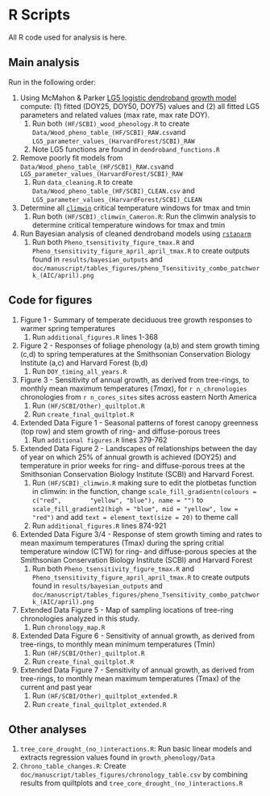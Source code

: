 # R Scripts

All R code used for analysis is here.

## Main analysis

Run in the following order:

1. Using McMahon & Parker [LG5 logistic dendroband growth model](https://github.com/seanmcm/RDendrom) compute: (1) fitted (DOY25, DOY50, DOY75) values and (2) all fitted LG5 parameters and related values (max rate, max rate DOY).
    1. Run both `(HF/SCBI)_wood_phenology.R` to create `Data/Wood_pheno_table_(HF/SCBI)_RAW.csv`and `LG5_parameter_values_(HarvardForest/SCBI)_RAW`
    1. Note LG5 functions are found in `dendroband_functions.R`
2. Remove poorly fit models from `Data/Wood_pheno_table_(HF/SCBI)_RAW.csv`and `LG5_parameter_values_(HarvardForest/SCBI)_RAW`
    1. Run `data_cleaning.R` to create `Data/Wood_pheno_table_(HF/SCBI)_CLEAN.csv` and `LG5_parameter_values_(HarvardForest/SCBI)_CLEAN`
3. Determine all [`climwin`](https://journals.plos.org/plosone/article?id=10.1371/journal.pone.0167980) critical temperature windows for tmax and tmin
    1. Run both `(HF/SCBI)_climwin_Cameron.R`: Run the climwin analysis to determine critical temperature windows for tmax and tmin
4. Run Bayesian analysis of cleaned dendroband models using [`rstanarm`](https://mc-stan.org/users/interfaces/rstanarm)
    1. Run both `Pheno_tsensitivity_figure_tmax.R` and `Pheno_tsensitivity_figure_april_april_tmax.R` to create outputs found in `results/bayesian_outputs` and `doc/manuscript/tables_figures/pheno_Tsensitivity_combo_patchwork_(AIC/april).png`


## Code for figures

1. Figure 1 - Summary of temperate deciduous tree growth responses to warmer spring temperatures
    1. Run `additional_figures.R` lines 1-368  
2. Figure 2 - Responses of foliage phenology (a,b) and stem growth timing (c,d) to spring temperatures at the Smithsonian Conservation Biology Institute (a,c) and Harvard Forest (b,d)
    1. Run `DOY_timing_all_years.R`
3. Figure 3 - Sensitivity of annual growth, as derived from tree-rings, to monthly mean maximum temperatures (*Tmax*), for `r n_chronologies` chronologies from `r n_cores_sites` sites across eastern North America
    1. Run `(HF/SCBI/Other)_quiltplot.R`
    2. Run `create_final_quiltplot.R`	
4. Extended Data Figure 1 - Seasonal patterns of forest canopy greenness (top row) and stem growth of ring- and diffuse-porous trees
    1. Run `additional figures.R` lines 379-762
5. Extended Data Figure 2 - Landscapes of relationships between the day of year on which 25% of annual growth is achieved (DOY25) and temperature in prior weeks for ring- and diffuse-porous trees at the Smithsonian Conservation Biology Institute (SCBI) and Harvard Forest.
    1. Run `(HF/SCBI)_climwin.R` making sure to edit the plotbetas function in climwin: in the function, change `scale_fill_gradientn(colours = c("red",        "yellow", "blue"), name = "")` to `scale_fill_gradient2(high = "blue", mid = "yellow", low = "red")` and add `text = element_text(size = 20)` to theme        call
    2. Run `additional_figures.R` lines 874-921
6. Extended Data Figure 3/4 - Response of stem growth timing and rates to mean maximum temperatures (Tmax) during the spring critial temperature window (CTW) for ring- and diffuse-porous species at the Smithsonian Conservation Biology Institute (SCBI) and Harvard Forest
    1. Run both `Pheno_tsensitivity_figure_tmax.R` and `Pheno_tsensitivity_figure_april_april_tmax.R` to create outputs found in `results/bayesian_outputs`        and `doc/manuscript/tables_figures/pheno_Tsensitivity_combo_patchwork_(AIC/april).png`
7. Extended Data Figure 5 - Map of sampling locations of tree-ring chronologies analyzed in this study.
    1. Run `chronology_map.R`
8. Extended Data Figure 6 - Sensitivity of annual growth, as derived from tree-rings, to monthly mean minimum temperatures (Tmin)
    1. Run `(HF/SCBI/Other)_quiltplot.R`
    2. Run `create_final_quiltplot.R`
9. Extended Data Figure 7 - Sensitivity of annual growth, as derived from tree-rings, to monthly mean maximum temperatures (Tmax) of the current and past year
    1. Run `(HF/SCBI/Other)_quiltplot_extended.R`
    2. Run `create_final_quiltplot_extended.R`

## Other analyses

1. `tree_core_drought_(no_)interactions.R`: Run basic linear models and extracts regression values found in `growth_phenology/Data`
2. `Chrono_table_changes.R`: Create `doc/manuscript/tables_figures/chronology_table.csv` by combining results from quiltplots and `tree_core_drought_(no_)interactions.R`



